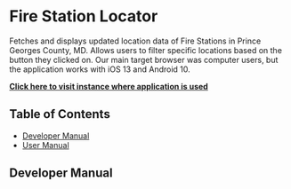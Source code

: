 # Fire Station Locator 
Fetches and displays updated location data of Fire Stations in Prince Georges County, MD. Allows users to filter specific locations based on the button they clicked on. Our main target browser was computer users, but the application works with iOS 13 and Android 10. 

**[Click here to visit instance where application is used](https://firestation-377.web.app/)**

## Table of Contents
 - [Developer Manual](readme.md)
 - [User Manual](docs/user.md) 

## Developer Manual 
